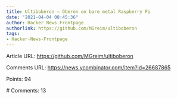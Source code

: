 ```yaml
---
title: Ultiboberon – Oberon on bare metal Raspberry Pi
date: "2021-04-04 08:45:36"
author: Hacker News Frontpage
authorlink: https://github.com/MGreim/ultiboberon
tags:
- Hacker-News-Frontpage
---
```


<p>Article URL: <a href="https://github.com/MGreim/ultiboberon">https://github.com/MGreim/ultiboberon</a></p>
<p>Comments URL: <a href="https://news.ycombinator.com/item?id=26687865">https://news.ycombinator.com/item?id=26687865</a></p>
<p>Points: 94</p>
<p># Comments: 13</p>
